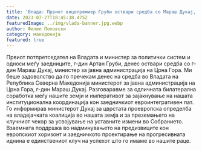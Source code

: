 ```yaml
---
title: 'Влада: Првиот вицепремиер Груби оствари средба со Мараш Дукај, министер за јавна администрација на Црна Гора - 27 ЈУЛИ 2023'
date: 2023-07-27T18:45:38.475Z
featuredImage: ../img/vlada-banner.jpg.webp
author: Филип Поповски
category: македонија
featured: true
---
```

Првиот потпретседател на Владата и министер за политички систем и односи меѓу заедниците, г-дин Артан Груби, денес оствари средба со г-дин Мараш Дукај, министер за јавна администрација на Црна Гора.
Ми беше задоволство да го пречекам денес на средба во Владата на Република Северна Македонија министерот за јавна администрација на Црна Гора, г-дин Мараш Дукај.
Разговаравме за одличната билатерална соработка меѓу нашите земји и императивот за зајакнување на нашата институционална координација кон заедничкиот евроинтегративен пат.
Го информирав министерот Дукај за цврстата проевропска определба на владејачката коалиција во нашата земја и за преземањето на клучниот чекор за усвојување на уставните измени во Собранието.
Взаемната поддршка во надминувањето на предизвиците кон европскиот хоризонт и заедничкото проектирање на прогресивната иднина е единствениот клуч на успехот што го имаме во нашите раце.
 
